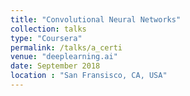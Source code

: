 ```yaml
---
title: "Convolutional Neural Networks"
collection: talks
type: "Coursera"
permalink: /talks/a_certi
venue: "deeplearning.ai"
date: September 2018
location : "San Fransisco, CA, USA"
---
```

